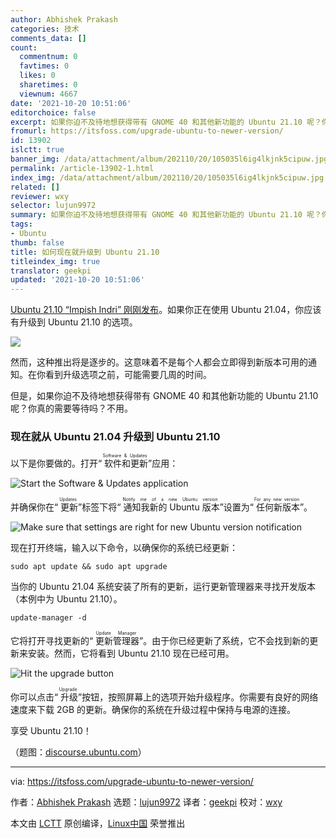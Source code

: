 ```yaml
---
author: Abhishek Prakash
categories: 技术
comments_data: []
count:
  commentnum: 0
  favtimes: 0
  likes: 0
  sharetimes: 0
  viewnum: 4667
date: '2021-10-20 10:51:06'
editorchoice: false
excerpt: 如果你迫不及待地想获得带有 GNOME 40 和其他新功能的 Ubuntu 21.10 呢？你真的需要等待吗？不用。
fromurl: https://itsfoss.com/upgrade-ubuntu-to-newer-version/
id: 13902
islctt: true
banner_img: /data/attachment/album/202110/20/105035l6ig4lkjnk5cipuw.jpg
permalink: /article-13902-1.html
index_img: /data/attachment/album/202110/20/105035l6ig4lkjnk5cipuw.jpg.thumb.jpg
related: []
reviewer: wxy
selector: lujun9972
summary: 如果你迫不及待地想获得带有 GNOME 40 和其他新功能的 Ubuntu 21.10 呢？你真的需要等待吗？不用。
tags:
- Ubuntu
thumb: false
title: 如何现在就升级到 Ubuntu 21.10
titleindex_img: true
translator: geekpi
updated: '2021-10-20 10:51:06'
---
```


[Ubuntu 21.10 “Impish Indri” 刚刚发布](/article-13887-1.html)。如果你正在使用 Ubuntu 21.04，你应该有升级到 Ubuntu 21.10 的选项。


![](/data/attachment/album/202110/20/105035l6ig4lkjnk5cipuw.jpg)


然而，这种推出将是逐步的。这意味着不是每个人都会立即得到新版本可用的通知。在你看到升级选项之前，可能需要几周的时间。


但是，如果你迫不及待地想获得带有 GNOME 40 和其他新功能的 Ubuntu 21.10 呢？你真的需要等待吗？不用。


### 现在就从 Ubuntu 21.04 升级到 Ubuntu 21.10


以下是你要做的。打开“<ruby> 软件和更新 <rt>  Software &amp; Updates </rt></ruby>”应用：


![Start the Software & Updates application](/data/attachment/album/202110/20/105106s1ulasqtj7alaqzz.jpg)


并确保你在“<ruby> 更新 <rt>  Updates </rt></ruby>”标签下将“<ruby> 通知我新的 Ubuntu 版本 <rt>  Notify me of a new Ubuntu version </rt></ruby>”设置为“<ruby> 任何新版本 <rt>  For any new version </rt></ruby>”。


![Make sure that settings are right for new Ubuntu version notification](/data/attachment/album/202110/20/105107ia447cb4vub5cy3q.jpg)


现在打开终端，输入以下命令，以确保你的系统已经更新：



```
sudo apt update && sudo apt upgrade

```

当你的 Ubuntu 21.04 系统安装了所有的更新，运行更新管理器来寻找开发版本（本例中为 Ubuntu 21.10）。



```
update-manager -d

```

它将打开寻找更新的“<ruby> 更新管理器 <rt>  Update Manager </rt></ruby>”。由于你已经更新了系统，它不会找到新的更新来安装。然而，它将看到 Ubuntu 21.10 现在已经可用。


![Hit the upgrade button](/data/attachment/album/202110/20/105107juds9v97sv67u7k7.jpg)


你可以点击“<ruby> 升级 <rt>  Upgrade </rt></ruby>”按钮，按照屏幕上的选项开始升级程序。你需要有良好的网络速度来下载 2GB 的更新。确保你的系统在升级过程中保持与电源的连接。


享受 Ubuntu 21.10！


（题图：[discourse.ubuntu.com](https://discourse.ubuntu.com/t/wallpaper-competition-for-impish-indri-ubuntu-21-10/22852)）




---


via: <https://itsfoss.com/upgrade-ubuntu-to-newer-version/>


作者：[Abhishek Prakash](https://itsfoss.com/author/abhishek/) 选题：[lujun9972](https://github.com/lujun9972) 译者：[geekpi](https://github.com/geekpi) 校对：[wxy](https://github.com/wxy)


本文由 [LCTT](https://github.com/LCTT/TranslateProject) 原创编译，[Linux中国](https://linux.cn/) 荣誉推出
